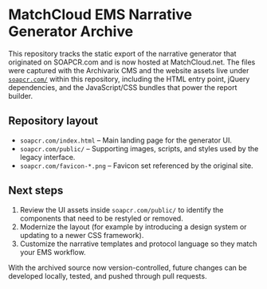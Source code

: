 # MatchCloud EMS Narrative Generator Archive

This repository tracks the static export of the narrative generator that originated on SOAPCR.com and is now hosted at MatchCloud.net.  The files were captured with the Archivarix CMS and the website assets live under [`soapcr.com/`](soapcr.com/) within this repository, including the HTML entry point, jQuery dependencies, and the JavaScript/CSS bundles that power the report builder.

## Repository layout
- `soapcr.com/index.html` – Main landing page for the generator UI.
- `soapcr.com/public/` – Supporting images, scripts, and styles used by the legacy interface.
- `soapcr.com/favicon-*.png` – Favicon set referenced by the original site.

## Next steps
1. Review the UI assets inside `soapcr.com/public/` to identify the components that need to be restyled or removed.
2. Modernize the layout (for example by introducing a design system or updating to a newer CSS framework).
3. Customize the narrative templates and protocol language so they match your EMS workflow.

With the archived source now version-controlled, future changes can be developed locally, tested, and pushed through pull requests.
